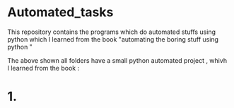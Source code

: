 # Automated_tasks
This repository contains the programs which do automated stuffs using python which I learned from the book "automating the boring stuff using python "

The above shown all folders have a small python automated project , whivh I learned from the book :

# 1. 
